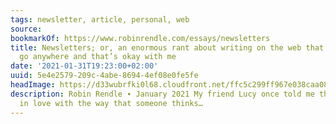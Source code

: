 ```yaml
---
tags: newsletter, article, personal, web
source:
bookmarkOf: https://www.robinrendle.com/essays/newsletters
title: Newsletters; or, an enormous rant about writing on the web that doesn’t really
  go anywhere and that’s okay with me
date: '2021-01-31T19:23:00+02:00'
uuid: 5e4e2579-209c-4abe-8694-4ef08e0fe5fe
headImage: https://d33wubrfki0l68.cloudfront.net/ffc5c299ff967e038caa083635eadf4c1d68bdd7/f8916/images/essays/on-newsletters/00-newsletters.jpg
description: Robin Rendle ∙ January 2021 My friend Lucy once told me that she falls
  in love with the way that someone thinks…
---
```


